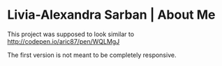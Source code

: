 # Livia-Alexandra Sarban | About Me

This project was supposed to look similar to http://codepen.io/aric87/pen/WQLMgJ

The first version is not meant to be completely responsive.
